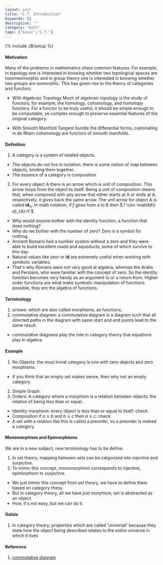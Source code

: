 ```yaml
---
layout: post
title: "C.T. Introduction"
keywords: []
description: ""
category: "math"
tags: ["basic","C.T."]
---
```

{% include JB/setup %}


#### Motivation
Many of the problems in mathematics share common features. For example, in
topology one is interested in knowing whether two topological spaces are
hommeomorphic and in group theory one is interested in knowing whether two
groups are isomorphic. This has given rise to the theory of categories and
functors.

- With Algebraic Topology
Much of algebraic topology is the study of functors, for example, the homology,
cohomology, and homotopy functors. For a functor to be truly useful, it should
be simple enough to be computable, ye complex enough to preserve essential
features of the original category.

- With Smooth Manifold
Tangent bundle the differential forms, culminating in de Rham cohomology are
functors of smooth manifolds.


#### Definition
1. A category is a system of related objects.
- The objects do not live in isolation: there is some notion of map between
  objects, binding them together.
- The essence of a category is composition

2. For every object A there is an arrow which is unit of composition. This arrow
   loops from the object to itself. Being a unit of composition means that, when
   composed with any arrow that either starts at A or ends at A, respectively,
   it gives back the same arraw. The unit arrow for object A is called
   $\mathbf{id}_A$. In math notation, if $f$ goes from a to B then
$
f \circ \mathbf{i d}_{A}=f
$

- Why would anyone bother with the identity function, a function that does
  nothing? 
- Why do we bother with the number of zero? Zero is a symbol for nothing.
- Ancient Romans had a number system without a zero and they were able to build
  excellent roads and aqueducts, some of which survive to this day.
- Natural values like zeor or $\mathbf{id}$ are extremely useful when working
  with symbolic variables.
- That's why Romans were not very good at algebra, whereas the Arabs and
  Persians, who were familiar with the concept of zero. So the identity function
  becomes very handy as an argument to or a return from. Higher order functions
  are what make symbolic manipulation of functions possible, they are the
  algebra of functions.



#### Terminology
1. arrows: which are also called morphisms, as functions.
2. commutative diagram: a commutative diagram is a diagram such that all
   directed paths in the diagram with same start and end points lead to the same
   result.
- commutative diagrams play the role in category theory that equations play in
  algebra.


#### Example
1. No Objects: the most trivial category is one with zero objects and zero
   morphisms.
- If you think that an empty set makes sense, then why not an empty category.
2. Simple Graph:
3. Orders: A category where a morphism is a relation between objects: the
   relation of being less than or equal.
- Identity morphism: every object is less than or equal to itself: check.
- Composition if $a \leq b$ and $b \leq c$ then $a \leq c$: check
- A set with a relation like this is called a preorder, so a preorder is indeed
  a category.


#### Monomorphism and Epimorphisms
We are in a new subject, new terminology has to be define.
1. In set theory, mapping between sets can be catgorized into injective and
   surjective.
2. To mimic this concept, monomorphism corresponds to injective, epimorphism to
   surjective.
- We just mimic this concept from set theory, we have to define them based on
  category theoy.
- But in category theory, all we have just morphism, set is abstracted as an
  object.
- How, it's not easy, but we can do it.

#### Galois
1. In category theory, properties which are called 'universal' because they
   state how the object being described relates to the entire universe in which
   it lives


#### Reference
1. [commutative diagram](https://en.wikipedia.org/wiki/Commutative_diagram)
